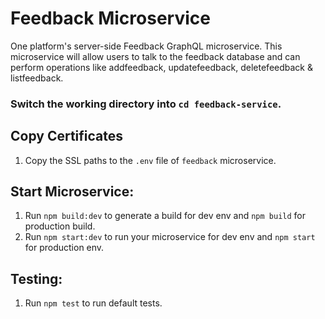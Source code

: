 Feedback Microservice
=================================================

One platform's server-side Feedback GraphQL microservice. This microservice will allow users to talk to the feedback database and can perform operations like addfeedback, updatefeedback, deletefeedback & listfeedback.

### Switch the working directory into `cd feedback-service`.

  Copy Certificates
  ------------
  1.  Copy the SSL paths to the `.env` file of `feedback` microservice.

  Start Microservice:
  ------------
  1.  Run `npm build:dev` to generate a build for dev env and `npm build` for production build.
  2.  Run `npm start:dev` to run your microservice for dev env and `npm start` for production env.


  Testing:
  ------------
  1.  Run `npm test` to run default tests.
